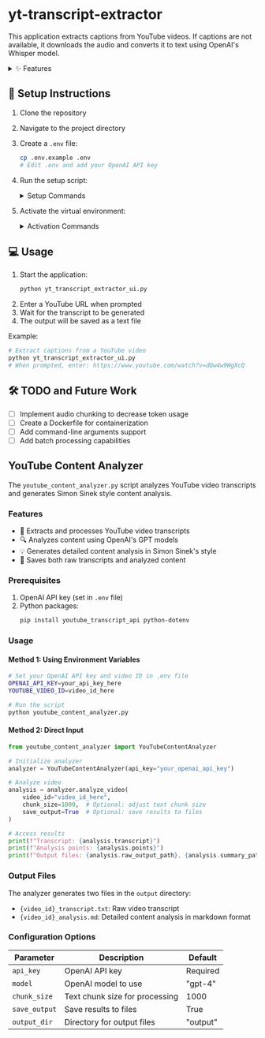 # yt-transcript-extractor

This application extracts captions from YouTube videos. If captions are not available, it downloads the audio and converts it to text using OpenAI's Whisper model.

<details>
<summary>✨ Features</summary>

- Extracts available captions/subtitles from YouTube videos
- Falls back to audio transcription using OpenAI Whisper if captions aren't available
- Supports multiple languages (when available through YouTube)
- Outputs transcripts in plain text format
- Simple and intuitive user interface
</details>

## 🚀 Setup Instructions

1. Clone the repository
2. Navigate to the project directory
3. Create a `.env` file:
   ```bash
   cp .env.example .env
   # Edit .env and add your OpenAI API key
   ```

4. Run the setup script:
   <details>
   <summary>Setup Commands</summary>

   ```bash
   # For Bash
   bash setup.sh

   # For PowerShell
   .\setup.ps1
   ```
   </details>

5. Activate the virtual environment:
   <details>
   <summary>Activation Commands</summary>

   ```bash
   # For Bash
   source venv/bin/activate

   # For PowerShell
   .\venv\Scripts\Activate.ps1
   ```
   </details>

## 💻 Usage

1. Start the application:
   ```bash
   python yt_transcript_extractor_ui.py
   ```
2. Enter a YouTube URL when prompted
3. Wait for the transcript to be generated
4. The output will be saved as a text file

Example:
```bash
# Extract captions from a YouTube video
python yt_transcript_extractor_ui.py
# When prompted, enter: https://www.youtube.com/watch?v=dQw4w9WgXcQ
```

## 🛠️ TODO and Future Work

- [ ] Implement audio chunking to decrease token usage
- [ ] Create a Dockerfile for containerization
- [ ] Add command-line arguments support
- [ ] Add batch processing capabilities

## YouTube Content Analyzer

The `youtube_content_analyzer.py` script analyzes YouTube video transcripts and generates Simon Sinek style content analysis.

### Features

- 📝 Extracts and processes YouTube video transcripts
- 🔍 Analyzes content using OpenAI's GPT models
- 💡 Generates detailed content analysis in Simon Sinek's style
- 💾 Saves both raw transcripts and analyzed content

### Prerequisites

1. OpenAI API key (set in `.env` file)
2. Python packages:
   ```bash
   pip install youtube_transcript_api python-dotenv
   ```

### Usage

#### Method 1: Using Environment Variables

```bash
# Set your OpenAI API key and video ID in .env file
OPENAI_API_KEY=your_api_key_here
YOUTUBE_VIDEO_ID=video_id_here

# Run the script
python youtube_content_analyzer.py
```

#### Method 2: Direct Input

```python
from youtube_content_analyzer import YouTubeContentAnalyzer

# Initialize analyzer
analyzer = YouTubeContentAnalyzer(api_key="your_openai_api_key")

# Analyze video
analysis = analyzer.analyze_video(
    video_id="video_id_here",
    chunk_size=1000,  # Optional: adjust text chunk size
    save_output=True  # Optional: save results to files
)

# Access results
print(f"Transcript: {analysis.transcript}")
print(f"Analysis points: {analysis.points}")
print(f"Output files: {analysis.raw_output_path}, {analysis.summary_path}")
```

### Output Files

The analyzer generates two files in the `output` directory:
- `{video_id}_transcript.txt`: Raw video transcript
- `{video_id}_analysis.md`: Detailed content analysis in markdown format

### Configuration Options

| Parameter | Description | Default |
|-----------|-------------|---------|
| `api_key` | OpenAI API key | Required |
| `model` | OpenAI model to use | "gpt-4" |
| `chunk_size` | Text chunk size for processing | 1000 |
| `save_output` | Save results to files | True |
| `output_dir` | Directory for output files | "output" |
